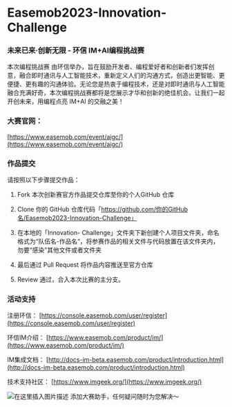 # Easemob2023-Innovation-Challenge
### 未来已来·创新无限 - 环信 IM+AI编程挑战赛
本次编程挑战赛 由环信举办，旨在鼓励开发者、编程爱好者和创新者们发挥创意，融合即时通讯与人工智能技术，重新定义人们的沟通方式，创造出更智能、更便捷、更有趣的沟通体验。无论您是热衷于编程技术，还是对即时通讯与人工智能融合充满好奇，本次编程挑战赛都将是您展示才华和创新的绝佳机会。让我们一起开创未来，用编程点亮 IM+AI 的交融之美！

### 大赛官网：
[https://www.easemob.com/event/aigc/](https://www.easemob.com/event/aigc/)

### 作品提交
请按照以下步骤提交作品：
1. Fork 本次创新赛官方作品提交仓库至你的个人GitHub 仓库

2. Clone 你的 GitHub 仓库代码「https://github.com/你的GitHub名/Easemob2023-Innovation-Challenge」

3. 在本地的「Innovation- Challenge」文件夹下新创建个人项目文件夹，命名格式为“队伍名-作品名“，将参赛作品的相关文件与代码放置在该文件夹内，勿要“感染”其他文件或者文件夹

4. 最后通过 Pull Request 将作品内容推送至官方仓库

5. Review 通过，合入本次比赛的主分支。

### 活动支持

注册环信： [https://console.easemob.com/user/register](https://console.easemob.com/user/register)

环信IM介绍： [https://www.easemob.com/product/im/](https://www.easemob.com/product/im/)

IM集成文档： [http://docs-im-beta.easemob.com/product/introduction.html](http://docs-im-beta.easemob.com/product/introduction.html)

技术支持社区： [https://www.imgeek.org/](https://www.imgeek.org/)

![在这里插入图片描述](https://img-blog.csdnimg.cn/abe0eaca36b74a9baeae824196772eda.jpeg#pic_center)
添加大赛助手，任何疑问随时为您解决～
